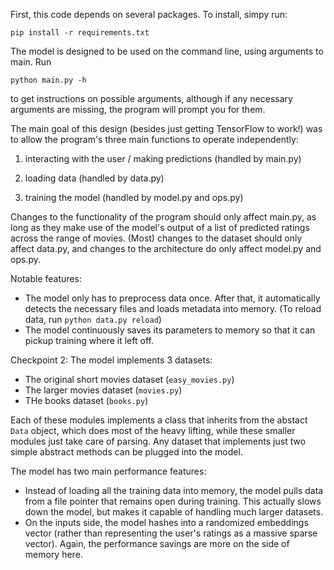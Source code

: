 First, this code depends on several packages. To install, simpy run:

    pip install -r requirements.txt

The model is designed to be used on the command line, using arguments to main.
Run

    python main.py -h
to get instructions on possible arguments, although if any necessary arguments
are missing, the program will prompt you for them.

The main goal of this design (besides just getting TensorFlow to work!) was to
allow the program's three main functions to operate independently:

1. interacting with the user / making predictions (handled by main.py)

2. loading data (handled by data.py)

3. training the model (handled by model.py and ops.py)

Changes to the functionality of the program should only affect main.py,
as long as they make use of the model's output of a list of predicted ratings
across the range of movies. (Most) changes to the dataset should only affect
data.py, and changes to the architecture do only affect model.py and ops.py.

Notable features:
- The model only has to preprocess data once. After that, it automatically
  detects the necessary files and loads metadata into memory. (To reload data, run ``python data.py reload``)
- The model continuously saves its parameters to memory so that it can pickup
  training where it left off.


Checkpoint 2:
The model implements 3 datasets:
- The original short movies dataset (`easy_movies.py`)
- The larger movies dataset (`movies.py`)
- THe books dataset (`books.py`)

Each of these modules implements a class that inherits from the abstact
`Data` object, which does most of the heavy lifting, while these smaller
modules just take care of parsing. Any dataset that implements just two simple
abstract methods can be plugged into the model.

The model has two main performance features:
- Instead of loading all the training data into memory, the model pulls data
  from a file pointer that remains open during training. This actually slows
down the model, but makes it capable of handling much larger datasets.
- On the inputs side, the model hashes into a randomized embeddings vector
  (rather than representing the user's ratings as a massive sparse vector).
Again, the performance savings are more on the side of memory here.

